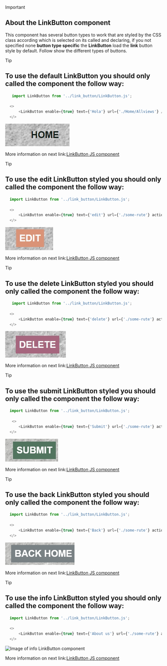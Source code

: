 > [!IMPORTANT]
> ## About the LinkButton component
>
>This component has several button types to work that are styled by the CSS class according
which is selected on its called and declaring, if you not specified none **button type specific** 
the **LinkButton** load the **link** button style by default. Follow show the different types of
buttons.


> [!TIP]
> ## To use the default LinkButton you should only called the component the follow way:
>
> ```javascript
>    import LinkButton from '../link_button/LinkButton.js';
>
>   <>
>       <LinkButton enable={true} text={'Hola'} url={'./Home/Allviews'} />
>   </>
>
> ```

![Image of default LinkButton component](https://github.com/johnnydldev/reactClientEnterpriseAPI/blob/main/src/link_button/rendering_snapshots/LinkButton_Style_Link.jpeg)

More information on next link:[LinkButton JS component](https://github.com/johnnydldev/reactClientEnterpriseAPI/blob/main/src/link_button/LinkButton.js)


> [!TIP]
> ## To use the edit LinkButton styled you should only called the component the follow way:
>
> ```javascript
>   import LinkButton from '../link_button/LinkButton.js';
>
>   <>
>       <LinkButton enable={true} text={'edit'} url={'./some-rute'} action={'edit'} />
>   </>
>
> ```

![Image of edit LinkButton component](https://github.com/johnnydldev/reactClientEnterpriseAPI/blob/main/src/link_button/rendering_snapshots/LinkButton_Style_Edit.jpeg)

More information on next link:[LinkButton JS component](https://github.com/johnnydldev/reactClientEnterpriseAPI/blob/main/src/link_button/LinkButton.js)


> [!TIP]
> ## To use the delete LinkButton styled you should only called the component the follow way:
>
> ```javascript
>    import LinkButton from '../link_button/LinkButton.js';
>
>   <>
>       <LinkButton enable={true} text={'delete'} url={'./some-rute'} action={'delete'} />
>   </>
>
> ```

![Image of delete LinkButton component](https://github.com/johnnydldev/reactClientEnterpriseAPI/blob/main/src/link_button/rendering_snapshots/LinkButton_Style_Delete.jpeg)

More information on next link:[LinkButton JS component](https://github.com/johnnydldev/reactClientEnterpriseAPI/blob/main/src/link_button/LinkButton.js)


> [!TIP]
> ## To use the submit LinkButton styled you should only called the component the follow way:
>
> ```javascript
>   import LinkButton from '../link_button/LinkButton.js';
>
>    <>
>       <LinkButton enable={true} text={'Submit'} url={'./some-rute'} action={'submit'} />
>   </>
>
> ```

![Image of submit LinkButton component](https://github.com/johnnydldev/reactClientEnterpriseAPI/blob/main/src/link_button/rendering_snapshots/LinkButton_Style_Submit.jpeg)

More information on next link:[LinkButton JS component](https://github.com/johnnydldev/reactClientEnterpriseAPI/blob/main/src/link_button/LinkButton.js)


> [!TIP]
> ## To use the back LinkButton styled you should only called the component the follow way:
>
> ```javascript
>   import LinkButton from '../link_button/LinkButton.js';
>
>   <>
>       <LinkButton enable={true} text={'Back'} url={'./some-rute'} action={'back'} />
>   </>
>
> ```

![Image of back LinkButton component](https://github.com/johnnydldev/reactClientEnterpriseAPI/blob/main/src/link_button/rendering_snapshots/LinkButton_Style_Back.jpeg)

More information on next link:[LinkButton JS component](https://github.com/johnnydldev/reactClientEnterpriseAPI/blob/main/src/link_button/LinkButton.js)


> [!TIP]
> ## To use the info LinkButton styled you should only called the component the follow way:
>
> ```javascript
>   import LinkButton from '../link_button/LinkButton.js';
>
>   <>
>       <LinkButton enable={true} text={'About us'} url={'./some-rute'} action={'info'} />
>   </>
>
> ```

![Image of info LinkButton component]()

More information on next link:[LinkButton JS component](https://github.com/johnnydldev/reactClientEnterpriseAPI/blob/main/src/link_button/LinkButton.js)